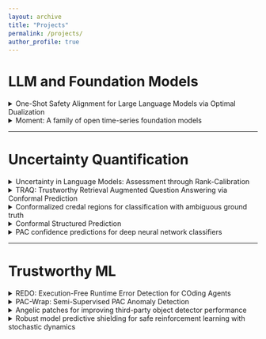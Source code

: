 ```yaml
---
layout: archive
title: "Projects"
permalink: /projects/
author_profile: true
---
```


# LLM and Foundation Models

<details close>
  <summary>One-Shot Safety Alignment for Large Language Models via Optimal Dualization</summary>
  

- TL;DR: We propose a one-shot safety alignment algorithm for LLM safety and helpfulness alignment.

- Venue: Spotlight at Neurips, 2024

- - [Read Full Paper](https://arxiv.org/abs/2405.19544)

 <img src="/images/MoCAN.png" alt="MoCAN" width="400" style="float: center; margin-right: 10px;"> 

</details>


<details close>
  <summary>Moment: A family of open time-series foundation models</summary>
  <img src="/images/moment.png" alt="TRAQ" width="400" style="float: center; margin-right: 10px;">

**TL;DR:** We collect a large and diverse collection of time series datasets, and introduce a family of time series foundation models.

**Venue:** Accepted to ICML, 2024

[Read Full Paper](https://arxiv.org/pdf/2402.03885)
</details>

---

# Uncertainty Quantification

<details close>
  <summary>Uncertainty in Language Models: Assessment through Rank-Calibration</summary>
  
<img src="/images/rank.png" alt="Rank" width="400" style="float: center; margin-right: 10px;">

**TL;DR:** We propose a novel LLM uncertainty quantification metric from the perspective of monotonicity.

**Venue:** Accepted to EMNLP, 2024

[Read Full Paper](https://arxiv.org/abs/2404.03163)

</details>

<details close>
  <summary>TRAQ: Trustworthy Retrieval Augmented Question Answering via Conformal Prediction</summary>
  
<img src="/images/traq.png" alt="TRAQ" width="400" style="float: center; margin-right: 10px;">

**TL;DR:** TRAQ utilizes Conformal prediction and Bayesian optimization to guarantee the correctness of RAG.
**Venue:** Accepted at NAACL, 2024

[Read Full Paper](https://arxiv.org/abs/2307.04642)

</details> 

<details close>
  <summary>Conformalized credal regions for classification with ambiguous ground truth</summary>

**TL;DR:** TRAQ utilizes Conformal prediction and Bayesian optimization to guarantee the correctness of RAG.
**Venue:** In Submission

[Read Full Paper](https://arxiv.org/pdf/2411.04852)

</details> 

<details close>
  <summary>Conformal Structured Prediction</summary>

<img src="/images/structured.png" alt="TRAQ" width="400" style="float: center; margin-right: 10px;">

**TL;DR:** This paper introduces a general framework for conformal prediction in structured settings, enabling interpretable prediction sets for complex outputs like text generation and hierarchical labels, while ensuring desired coverage guarantees.

**Venue:** In Submission

[Read Full Paper](https://arxiv.org/pdf/2410.06296)

</details> 

<details close>
  <summary>PAC confidence predictions for deep neural network classifiers</summary>

**TL;DR:** We propose a novel algorithm using Clopper-Pearson confidence intervals and histogram binning to construct provably correct classification confidences for deep neural networks, enabling rigorous downstream guarantees in fast inference and safe planning tasks.

**Venue:** Accepted to ICLR, 2021

[Read Full Paper](https://arxiv.org/pdf/2011.00716)

</details> 

---

# Trustworthy ML

<details close>
  <summary>REDO: Execution-Free Runtime Error Detection for COding Agents</summary>
  
<img src="/images/redo.png" alt="TRAQ" width="400" style="float: center; margin-right: 10px;">

**TL;DR:** We integrate static analysis tools with LLM to detect python runtime errors for LLM-based coding agents.

**Venue:** In Submission

[Read Full Paper](https://arxiv.org/abs/2410.09117)

</details> 

<details close>
  <summary>PAC-Wrap: Semi-Supervised PAC Anomaly Detection</summary>
  
<img src="/images/great_figure.png" alt="TRAQ" width="400" style="float: center; margin-right: 10px;">

**TL;DR:** We guarantee the false positive and false negative rates of anomaly detection algorithms via conformal prediction.

**Venue:** Accepted to KDD, 2022

[Read Full Paper](https://dl.acm.org/doi/pdf/10.1145/3534678.3539408)

</details> 

<details close>
  <summary>Angelic patches for improving third-party object detector performance</summary>
  
<img src="/images/patch.png" alt="TRAQ" width="400" style="float: center; margin-right: 10px;">

**TL;DR:** This work proposes angelic patches, generated via a reversed FGSM, to significantly enhance object detection robustness, achieving transferable improvements in classification and bounding box accuracy across models and transformations, with a 30% accuracy boost in real-world settings.

**Venue:** Accepted to CVPR, 2023

[Read Full Paper](https://openaccess.thecvf.com/content/CVPR2023/papers/Si_Angelic_Patches_for_Improving_Third-Party_Object_Detector_Performance_CVPR_2023_paper.pdf)

</details> 

<details close>
  <summary>Robust model predictive shielding for safe reinforcement learning with stochastic dynamics</summary>
  
<img src="/images/mps.png" alt="TRAQ" width="400" style="float: center; margin-right: 10px;">

**TL;DR:** We propose a framework for safe reinforcement learning in stochastic nonlinear dynamical systems by integrating a tube-based robust nonlinear model predictive controller as a backup to ensure high-probability safety guarantees, demonstrated on tasks like cart-pole and obstacle navigation.

**Venue:** Accepted to ICLR, 2020

[Read Full Paper](https://ieeexplore.ieee.org/stamp/stamp.jsp?arnumber=9196867)

</details> 
